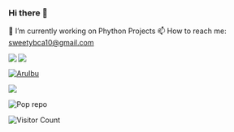 ### Hi there 👋

🔭 I’m currently working on Phython Projects
📫 How to reach me: sweetybca10@gmail.com

<!--
**AruIbu/AruIbu** is a ✨ _special_ ✨ repository because its `README.md` (this file) appears on your GitHub profile.

Here are some ideas to get you started:

-🌱 I’m currently learning ...
-👯 I’m looking to collaborate on ...
-🤔 I’m looking for help with ...
 -💬 Ask me about ..
- 😄 Pronouns: ...
- ⚡ Fun fact: ...
-->

<img src='https://github-readme-stats.vercel.app/api?username=AruIbu&show_icons=true&theme=tokyonight&count_private=true&line_height=40'  align="left" />
<img src='https://github-readme-stats.vercel.app/api/top-langs/?username=AruIbu&theme=tokyonight&hide_langs_below=4' align="middle" />

<p align="left"> <a href="https://github.com/ryo-ma/github-profile-trophy"><img src="https://github-profile-trophy.vercel.app/?username=AruIbu" alt="AruIbu" /></a> </p>


<p><img align="center" src="https://github-readme-streak-stats.herokuapp.com/?user=AruIbu1&%22%20alt=%22AruIbu" /></p>


![Pop repo ](https://github-readme-stats.anuraghazra1.vercel.app/api/pin/?username=AruIbu1&repo=Data-Structure-Algorithm-Programs&theme=great-gatsby)


![Visitor Count](https://profile-counter.glitch.me/AruIbu/count.svg)



